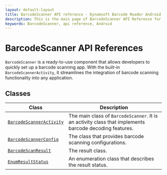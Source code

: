 ```yaml
---
layout: default-layout
title: BarcodeScanner API reference - Dynamsoft Barcode Reader Android Edition
description: This is the main page of BarcodeScanner API Reference for Android Language.
keywords: BarcodeScanner, api reference, Android
---
```


# BarcodeScanner API References

`BarcodeScanner` is a ready-to-use component that allows developers to quickly set up a barcode scanning app. With the built-in `BarcodeScannerActivity`, it streamlines the integration of barcode scanning functionality into any application.

## Classes

| Class | Description |
| ----- | ----------- |
| [`BarcodeScannerActivity`](barcode-scanner-activity.md) | The main class of `BarcodeScanner`. It is an activity class that implements barcode decoding features. |
| [`BarcodeScannerConfig`](barcode-scanner-config.md) | The class that provides barcode scanning configurations. |
| [`BarcodeScanResult`](barcode-scan-result.md) | The result class. |
| [`EnumResultStatus`](enum-result-status.md) | An enumeration class that describes the result status. |
